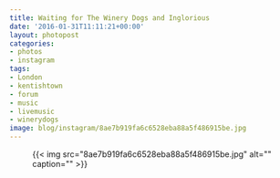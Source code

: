 ```yaml
---
title: Waiting for The Winery Dogs and Inglorious
date: '2016-01-31T11:11:21+00:00'
layout: photopost
categories:
- photos
- instagram
tags:
- London
- kentishtown
- forum
- music
- livemusic
- winerydogs
image: blog/instagram/8ae7b919fa6c6528eba88a5f486915be.jpg
---
```


<figure class="photo photo--square">
  {{< img src="8ae7b919fa6c6528eba88a5f486915be.jpg" alt="" caption="" >}}

</figure>



